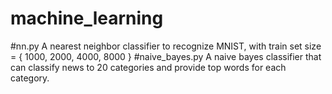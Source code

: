 # machine_learning
#nn.py
A nearest neighbor classifier to recognize MNIST, with train set size = { 1000, 2000, 4000, 8000 }
#naive_bayes.py
A naive bayes classifier that can classify news to 20 categories and provide top words for each category.
